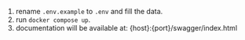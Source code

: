 1. rename `.env.example` to `.env` and fill the data.
2. run `docker compose up`.
3. documentation will be available at:
{host}:{port}/swagger/index.html